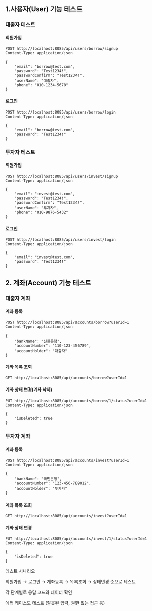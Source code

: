 ## 1.사용자(User) 기능 테스트
### 대출자 테스트
#### 회원가입
```
POST http://localhost:8085/api/users/borrow/signup
Content-Type: application/json

{
    "email": "borrow@test.com",
    "password": "Test1234!",
    "passwordConfirm": "Test1234!",
    "userName": "대출자",
    "phone": "010-1234-5678"
}
```


#### 로그인
```
POST http://localhost:8085/api/users/borrow/login
Content-Type: application/json

{
    "email": "borrow@test.com",
    "password": "Test1234!"
}
```
### 투자자 테스트
#### 회원가입
```
POST http://localhost:8085/api/users/invest/signup
Content-Type: application/json

{
    "email": "invest@test.com",
    "password": "Test1234!",
    "passwordConfirm": "Test1234!",
    "userName": "투자자",
    "phone": "010-9876-5432"
}
```
#### 로그인
```
POST http://localhost:8085/api/users/invest/login
Content-Type: application/json

{
    "email": "invest@test.com",
    "password": "Test1234!"
}
```
## 2. 계좌(Account) 기능 테스트
### 대출자 계좌
#### 계좌 등록
```
POST http://localhost:8085/api/accounts/borrow?userId=1
Content-Type: application/json

{
    "bankName": "신한은행",
    "accountNumber": "110-123-456789",
    "accountHolder": "대출자"
}
```
#### 계좌 목록 조회

```GET http://localhost:8085/api/accounts/borrow?userId=1```

#### 계좌 상태 변경(계좌 삭제)
```
PUT http://localhost:8085/api/accounts/borrow/1/status?userId=1
Content-Type: application/json

{
    "isDeleted": true
}
```
### 투자자 계좌
#### 계좌 등록
```
POST http://localhost:8085/api/accounts/invest?userId=1
Content-Type: application/json

{
    "bankName": "국민은행",
    "accountNumber": "123-456-789012",
    "accountHolder": "투자자"
}
```
#### 계좌 목록 조회

``` GET http://localhost:8085/api/accounts/invest?userId=1 ```

#### 계좌 상태 변경
```
PUT http://localhost:8085/api/accounts/invest/1/status?userId=1
Content-Type: application/json

{
    "isDeleted": true
}
```



테스트 시나리오


회원가입 → 로그인 → 계좌등록 → 목록조회 → 상태변경 순으로 테스트


각 단계별로 응답 코드와 데이터 확인


에러 케이스도 테스트 (잘못된 입력, 권한 없는 접근 등)
